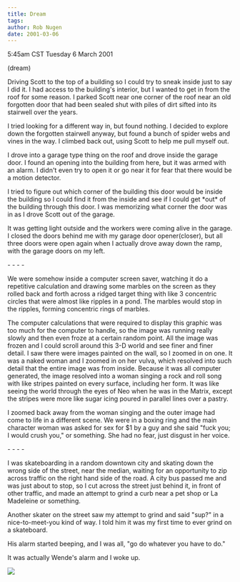 ```yaml
---
title: Dream
tags: 
author: Rob Nugen
date: 2001-03-06
---
```


<title></title>
<p class=date>5:45am CST Tuesday 6 March 2001</p>
<p class=note>(dream)</p>

<p class=dream>Driving Scott to the top of a building so I could try
to sneak inside just to say I did it.  I had access to the building's
interior, but I wanted to get in from the roof for some reason.  I
parked Scott near one corner of the roof near an old forgotten door
that had been sealed shut with piles of dirt sifted into its stairwell
over the years.</p>

<p class=dream>I tried looking for a different way in, but found
nothing.  I decided to explore down the forgotten stairwell anyway,
but found a bunch of spider webs and vines in the way.  I climbed back
out, using Scott to help me pull myself out.</p>

<p class=dream>I drove into a garage type thing on the roof and drove
inside the garage door.  I found an opening into the building from
here, but it was armed with an alarm.  I didn't even try to open it or
go near it for fear that there would be a motion detector.</p>

<p class=dream>I tried to figure out which corner of the building this
door would be inside the building so I could find it from the inside
and see if I could get *out* of the building through this door.  I was
memorizing what corner the door was in as I drove Scott out of the
garage.</p>

<p class=dream>It was getting light outside and the workers were
coming alive in the garage.  I closed the doors behind me with my
garage door opener(closer), but all three doors were open again when I
actually drove away down the ramp, with the garage doors on my
left.</p>

<p>- - - -</p>

<p class=dream>We were somehow inside a computer screen saver, watching
it do a repetitive calculation and drawing some marbles on the screen
as they rolled back and forth across a ridged target thing with like 3
concentric circles that were almost like ripples in a pond.  The
marbles would stop in the ripples, forming concentric rings of
marbles.</p>

<p class=dream>The computer calculations that were required to display
this graphic was too much for the computer to handle, so the image was
running really slowly and then even froze at a certain random point.
All the image was frozen and I could scroll around this 3-D world and
see finer and finer detail.  I saw there were images painted on the
wall, so I zoomed in on one.  It was a naked woman and I zoomed in on
her vulva, which resolved into such detail that the entire image was
from inside.  Because it was all computer generated, the image
resolved into a woman singing a rock and roll song with like stripes
painted on every surface, including her form.  It was like seeing the
world through the eyes of Neo when he was in the Matrix, except the
stripes were more like sugar icing poured in parallel lines over a
pastry.</p>

<p class=dream>I zoomed back away from the woman singing and the outer
image had come to life in a different scene.  We were in a boxing ring
and the main character woman was asked for sex for $1 by a guy and she
said "fuck you; I would crush you," or something.  She had no fear,
just disgust in her voice.</p>

<p>- - - -</p>

<p class=dream>I was skateboarding in a random downtown city and
skating down the wrong side of the street, near the median, waiting
for an opportunity to zip across traffic on the right hand side of the
road. A city bus passed me and was just about to stop, so I cut across
the street just behind it, in front of other traffic, and made an
attempt to grind a curb near a pet shop or La Madeleine or
something.</p>

<p class=dream>Another skater on the street saw my attempt to grind
and said "sup?" in a nice-to-meet-you kind of way.  I told him it was
my first time to ever grind on a skateboard.</p>

<p class=dream>His alarm started beeping, and I was all, "go do
whatever you have to do."</p>

<p>It was actually Wende's alarm and I woke up.</p>

<p><img src='/images/rob/wL-ROB.gif'/></p>

